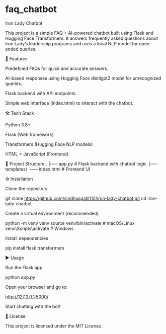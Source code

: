 # faq_chatbot
Iron Lady Chatbot

This project is a simple FAQ + AI-powered chatbot built using Flask and Hugging Face Transformers.
It answers frequently asked questions about Iron Lady’s leadership programs and uses a local NLP model for open-ended queries.

🚀 Features

Predefined FAQs for quick and accurate answers.

AI-based responses using Hugging Face distilgpt2 model for unrecognized queries.

Flask backend with API endpoints.

Simple web interface (index.html) to interact with the chatbot.

🛠️ Tech Stack

Python 3.8+

Flask (Web framework)

Transformers (Hugging Face NLP models)

HTML + JavaScript (Frontend)

📂 Project Structure
.
├── app.py          # Flask backend with chatbot logic
├── templates/
   └── index.html  # Frontend UI


⚙️ Installation

Clone the repository

git clone https://github.com/sindhuspatil112/iron-lady-chatbot.git
cd iron-lady-chatbot


Create a virtual environment (recommended)

python -m venv venv
source venv/bin/activate    # macOS/Linux
venv\Scripts\activate       # Windows


Install dependencies

pip install flask transformers

▶️ Usage

Run the Flask app

python app.py


Open your browser and go to:

http://127.0.0.1:5000/


Start chatting with the bot!

📜 License

This project is licensed under the MIT License.
